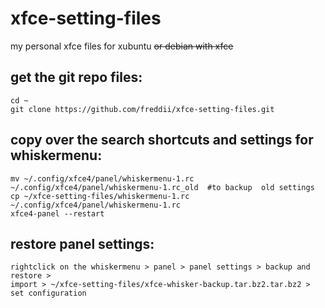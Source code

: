 # xfce-setting-files
my personal xfce files for xubuntu ~~or debian with xfce~~


get the git repo files:
-------
```
cd ~
git clone https://github.com/freddii/xfce-setting-files.git
```

copy over the search shortcuts and settings for whiskermenu:
-------
```
mv ~/.config/xfce4/panel/whiskermenu-1.rc ~/.config/xfce4/panel/whiskermenu-1.rc_old  #to backup  old settings
cp ~/xfce-setting-files/whiskermenu-1.rc ~/.config/xfce4/panel/whiskermenu-1.rc
xfce4-panel --restart
```

restore panel settings:
-------
```
rightclick on the whiskermenu > panel > panel settings > backup and restore > 
import > ~/xfce-setting-files/xfce-whisker-backup.tar.bz2.tar.bz2 > set configuration
```
